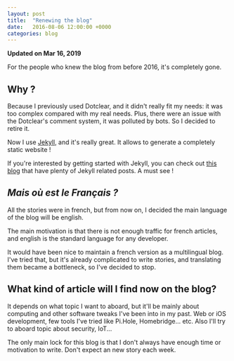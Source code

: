 ```yaml
---
layout: post
title:  "Renewing the blog"
date:   2016-08-06 12:00:00 +0000
categories: blog
---
```


**Updated on Mar 16, 2019**

For the people who knew the blog from before 2016, it's completely gone.

## Why ?

Because I previously used Dotclear, and it didn't really fit my needs: it was too complex compared with my real needs.
Plus, there were an issue with the Dotclear's comment system, it was polluted by bots.
So I decided to retire it.

<!--more-->

Now I use [Jekyll][jekyll], and it's really great. It allows to generate a completely static website !

If you're interested by getting started with Jekyll, you can check out [this blog][sylvain-blog] that have plenty of Jekyll related posts. A must see !

## *Mais où est le Français ?*

All the stories were in french, but from now on, I decided the main language of the blog will be english.

The main motivation is that there is not enough traffic for french articles, and english is the standard language for any developer.

It would have been nice to maintain a french version as a multilingual blog. I've tried that, but it's already complicated to write stories, and translating them became a bottleneck, so I've decided to stop.

## What kind of article will I find now on the blog?

It depends on what topic I want to aboard, but it'll be mainly about computing and other software tweaks I've been into in my past. Web or iOS development, few tools I've tried like Pi.Hole, Homebridge... etc. Also I'll try to aboard topic about security, IoT...

The only main lock for this blog is that I don't always have enough time or motivation to write. Don't expect an new story each week.


[jekyll]: https://jekyllrb.com
[sylvain-blog]: https://www.sylvaindurand.org
